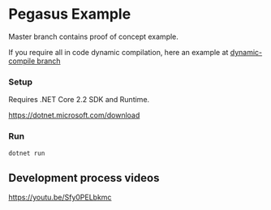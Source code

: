 # Pegasus Example

Master branch contains proof of concept example.

If you require all in code dynamic compilation, here an example at [dynamic-compile branch](https://github.com/Konard/PegasusExample/tree/dynamic-compile)

### Setup
Requires .NET Core 2.2 SDK and Runtime.

https://dotnet.microsoft.com/download

### Run
```
dotnet run
```

## Development process videos
https://youtu.be/Sfy0PELbkmc
